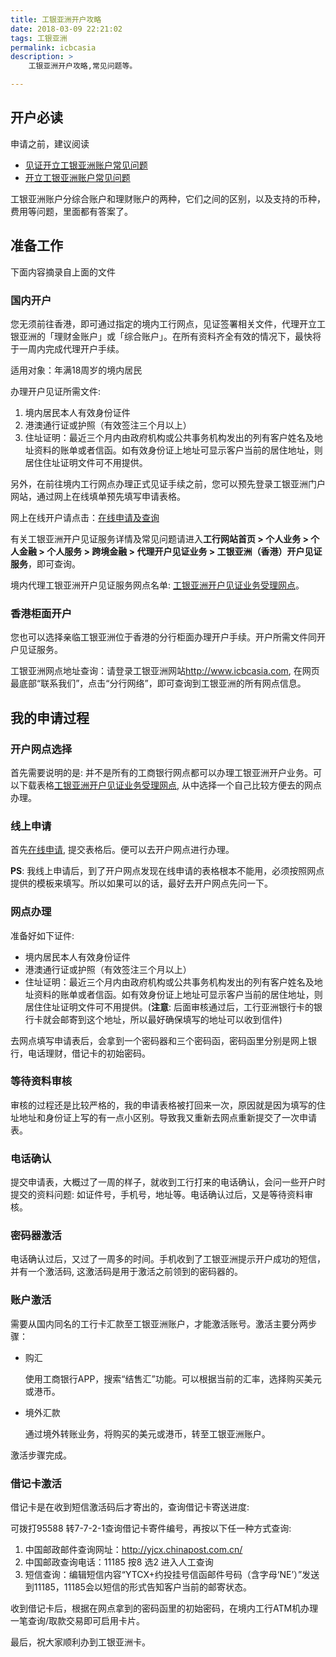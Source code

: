```yaml
---
title: 工银亚洲开户攻略
date: 2018-03-09 22:21:02
tags: 工银亚洲
permalink: icbcasia
description: >
    工银亚洲开户攻略,常见问题等。

---
```




## 开户必读

申请之前，建议阅读

* [见证开立工银亚洲账户常见问题](http://www.icbc.com.cn/ICBC/%E4%B8%AA%E4%BA%BA%E9%87%91%E8%9E%8D/%E4%B8%AA%E4%BA%BA%E6%9C%8D%E5%8A%A1/%E8%B7%A8%E5%A2%83%E9%87%91%E8%9E%8D/%E5%A2%83%E5%A4%96%E9%87%91%E8%9E%8D%E6%9C%8D%E5%8A%A1/%E5%B7%A5%E9%93%B6%E4%BA%9A%E6%B4%B2/)
* [开立工银亚洲账户常见问题](http://www.icbcasia.com/ICBC/%E6%B5%B7%E5%A4%96%E5%88%86%E8%A1%8C/%E5%B7%A5%E9%93%B6%E4%BA%9A%E6%B4%B2/CN/%E4%B8%AA%E4%BA%BA%E9%87%91%E8%9E%8D/%E4%BA%BA%E6%B0%91%E5%B8%81%E5%8F%8A%E8%B7%A8%E5%A2%83%E7%90%86%E8%B4%A2/%E5%86%85%E5%9C%B0%E5%AE%A2%E6%88%B7%E6%9C%8D%E5%8A%A1%E4%B8%93%E5%8C%BA/retailfaq.htm)

工银亚洲账户分综合账户和理财账户的两种，它们之间的区别，以及支持的币种，费用等问题，里面都有答案了。

## 准备工作

下面内容摘录自上面的文件

### 国内开户

您无须前往香港，即可通过指定的境内工行网点，见证签署相关文件，代理开立工银亚洲的「理财金账户」或「综合账户」。在所有资料齐全有效的情况下，最快将于一周内完成代理开户手续。

适用对象：年满18周岁的境内居民

办理开户见证所需文件:

1. 境内居民本人有效身份证件
2. 港澳通行证或护照（有效签注三个月以上）
3. 住址证明：最近三个月内由政府机构或公共事务机构发出的列有客户姓名及地址资料的账单或者信函。如有效身份证上地址可显示客户当前的居住地址，则居住住址证明文件可不用提供。

另外，在前往境内工行网点办理正式见证手续之前，您可以预先登录工银亚洲门户网站，通过网上在线填单预先填写申请表格。

网上在线开户请点击：[在线申请及查询](https://myebankasia.icbc.com.cn/icbc/abroadperbank/apply/MHApplyForward.jsp?areaCode=0110&dse_locale=zh-CN)

有关工银亚洲开户见证服务详情及常见问题请进入**工行网站首页 > 个人业务 > 个人金融 > 个人服务 > 跨境金融 > 代理开户见证业务 > 工银亚洲（香港）开户见证服务**，即可查询。

境内代理工银亚洲开户见证服务网点名单: [工银亚洲开户见证业务受理网点](http://www.icbc.com.cn/SiteCollectionDocuments/ICBC/Resources/ICBC/grjr/download/2014/khjzslwd20140520.xls?bcsi_scan_DDA438331875F113=0&bcsi_scan_filename=khjzslwd20140520.xls)。

### 香港柜面开户

您也可以选择亲临工银亚洲位于香港的分行柜面办理开户手续。开户所需文件同开户见证服务。

工银亚洲网点地址查询：请登录工银亚洲网站<http://www.icbcasia.com>, 在网页最底部“联系我们”，点击“分行网络”，即可查询到工银亚洲的所有网点信息。

## 我的申请过程

### 开户网点选择

首先需要说明的是: 并不是所有的工商银行网点都可以办理工银亚洲开户业务。可以下载表格[工银亚洲开户见证业务受理网点](http://www.icbc.com.cn/SiteCollectionDocuments/ICBC/Resources/ICBC/grjr/download/2014/khjzslwd20140520.xls?bcsi_scan_DDA438331875F113=0&bcsi_scan_filename=khjzslwd20140520.xls),
从中选择一个自己比较方便去的网点办理。

### 线上申请

首先[在线申请](https://myebankasia.icbc.com.cn/icbc/abroadperbank/apply/MHApplyForward.jsp?areaCode=0110&dse_locale=zh-CN), 提交表格后。便可以去开户网点进行办理。
    
**PS**: 我线上申请后，到了开户网点发现在线申请的表格根本不能用，必须按照网点提供的模板来填写。所以如果可以的话，最好去开户网点先问一下。

### 网点办理
    
准备好如下证件:
    
* 境内居民本人有效身份证件
* 港澳通行证或护照（有效签注三个月以上）
* 住址证明：最近三个月内由政府机构或公共事务机构发出的列有客户姓名及地址资料的账单或者信函。如有效身份证上地址可显示客户当前的居住地址，则居住住址证明文件可不用提供。(**注意**: 后面审核通过后，工行亚洲银行卡的银行卡就会邮寄到这个地址，所以最好确保填写的地址可以收到信件)
    
去网点填写申请表后，会拿到一个密码器和三个密码函，密码函里分别是网上银行，电话理财，借记卡的初始密码。

### 等待资料审核

审核的过程还是比较严格的，我的申请表格被打回来一次，原因就是因为填写的住址地址和身份证上写的有一点小区别。导致我又重新去网点重新提交了一次申请表。
    
### 电话确认

提交申请表，大概过了一周的样子，就收到工行打来的电话确认，会问一些开户时提交的资料问题: 如证件号，手机号，地址等。电话确认过后，又是等待资料审核。

### 密码器激活

电话确认过后，又过了一周多的时间。手机收到了工银亚洲提示开户成功的短信，并有一个激活码, 这激活码是用于激活之前领到的密码器的。     

### 账户激活

需要从国内同名的工行卡汇款至工银亚洲账户，才能激活账号。激活主要分两步骤：

* 购汇
    
    使用工商银行APP，搜索“结售汇”功能。可以根据当前的汇率，选择购买美元或港币。
    
* 境外汇款

    通过境外转账业务，将购买的美元或港币，转至工银亚洲账户。

激活步骤完成。
    
### 借记卡激活

借记卡是在收到短信激活码后才寄出的，查询借记卡寄送进度:
    
可拨打95588 转7-7-2-1查询借记卡寄件编号，再按以下任一种方式查询:
    
1. 中国邮政邮件查询网址：<http://yjcx.chinapost.com.cn/>
2. 中国邮政查询电话：11185 按8 选2 进入人工查询
3. 短信查询：编辑短信内容“YTCX+约投挂号信函邮件号码（含字母‘NE’）”发送到11185，11185会以短信的形式告知客户当前的邮寄状态。
    
收到借记卡后，根据在网点拿到的密码函里的初始密码，在境内工行ATM机办理一笔查询/取款交易即可启用卡片。
    
最后，祝大家顺利办到工银亚洲卡。


